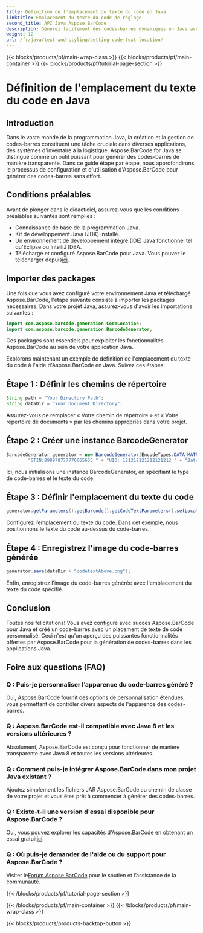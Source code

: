 ```yaml
---
title: Définition de l'emplacement du texte du code en Java
linktitle: Emplacement du texte du code de réglage
second_title: API Java Aspose.BarCode
description: Générez facilement des codes-barres dynamiques en Java avec Aspose.BarCode. Suivez notre guide étape par étape pour la personnalisation du texte du code et améliorez les fonctionnalités de votre application.
weight: 12
url: /fr/java/text-and-styling/setting-code-text-location/
---
```


{{< blocks/products/pf/main-wrap-class >}}
{{< blocks/products/pf/main-container >}}
{{< blocks/products/pf/tutorial-page-section >}}

# Définition de l'emplacement du texte du code en Java


## Introduction

Dans le vaste monde de la programmation Java, la création et la gestion de codes-barres constituent une tâche cruciale dans diverses applications, des systèmes d'inventaire à la logistique. Aspose.BarCode for Java se distingue comme un outil puissant pour générer des codes-barres de manière transparente. Dans ce guide étape par étape, nous approfondirons le processus de configuration et d'utilisation d'Aspose.BarCode pour générer des codes-barres sans effort.

## Conditions préalables

Avant de plonger dans le didacticiel, assurez-vous que les conditions préalables suivantes sont remplies :

- Connaissance de base de la programmation Java.
- Kit de développement Java (JDK) installé.
- Un environnement de développement intégré (IDE) Java fonctionnel tel qu'Eclipse ou IntelliJ IDEA.
-  Téléchargé et configuré Aspose.BarCode pour Java. Vous pouvez le télécharger depuis[ici](https://releases.aspose.com/barcode/java/).

## Importer des packages

Une fois que vous avez configuré votre environnement Java et téléchargé Aspose.BarCode, l'étape suivante consiste à importer les packages nécessaires. Dans votre projet Java, assurez-vous d'avoir les importations suivantes :

```java
import com.aspose.barcode.generation.CodeLocation;
import com.aspose.barcode.generation.BarcodeGenerator;
```

Ces packages sont essentiels pour exploiter les fonctionnalités Aspose.BarCode au sein de votre application Java.

Explorons maintenant un exemple de définition de l'emplacement du texte du code à l'aide d'Aspose.BarCode en Java. Suivez ces étapes:

## Étape 1 : Définir les chemins de répertoire

```java
String path = "Your Directory Path";
String dataDir = "Your Document Directory";
```

Assurez-vous de remplacer « Votre chemin de répertoire » et « Votre répertoire de documents » par les chemins appropriés dans votre projet.

## Étape 2 : Créer une instance BarcodeGenerator

```java
BarcodeGenerator generator = new BarcodeGenerator(EncodeTypes.DATA_MATRIX,
        "GTIN:898978777776665655 " + "UID: 121212121212121212 " + "Batch:GH768 " + "Exp.Date:150923");
```

Ici, nous initialisons une instance BarcodeGenerator, en spécifiant le type de code-barres et le texte du code.

## Étape 3 : Définir l'emplacement du texte du code

```java
generator.getParameters().getBarcode().getCodeTextParameters().setLocation(CodeLocation.ABOVE);
```

Configurez l’emplacement du texte du code. Dans cet exemple, nous positionnons le texte du code au-dessus du code-barres.

## Étape 4 : Enregistrez l'image du code-barres générée

```java
generator.save(dataDir + "codetextAbove.png");
```

Enfin, enregistrez l'image du code-barres générée avec l'emplacement du texte du code spécifié.

## Conclusion

Toutes nos félicitations! Vous avez configuré avec succès Aspose.BarCode pour Java et créé un code-barres avec un placement de texte de code personnalisé. Ceci n'est qu'un aperçu des puissantes fonctionnalités offertes par Aspose.BarCode pour la génération de codes-barres dans les applications Java.

## Foire aux questions (FAQ)

### Q : Puis-je personnaliser l’apparence du code-barres généré ?
Oui, Aspose.BarCode fournit des options de personnalisation étendues, vous permettant de contrôler divers aspects de l'apparence des codes-barres.

### Q : Aspose.BarCode est-il compatible avec Java 8 et les versions ultérieures ?
Absolument, Aspose.BarCode est conçu pour fonctionner de manière transparente avec Java 8 et toutes les versions ultérieures.

### Q : Comment puis-je intégrer Aspose.BarCode dans mon projet Java existant ?
Ajoutez simplement les fichiers JAR Aspose.BarCode au chemin de classe de votre projet et vous êtes prêt à commencer à générer des codes-barres.

### Q : Existe-t-il une version d'essai disponible pour Aspose.BarCode ?
 Oui, vous pouvez explorer les capacités d'Aspose.BarCode en obtenant un essai gratuit[ici](https://releases.aspose.com/).

### Q : Où puis-je demander de l'aide ou du support pour Aspose.BarCode ?
 Visiter le[Forum Aspose.BarCode](https://forum.aspose.com/c/barcode/13) pour le soutien et l’assistance de la communauté.

{{< /blocks/products/pf/tutorial-page-section >}}

{{< /blocks/products/pf/main-container >}}
{{< /blocks/products/pf/main-wrap-class >}}

{{< blocks/products/products-backtop-button >}}
